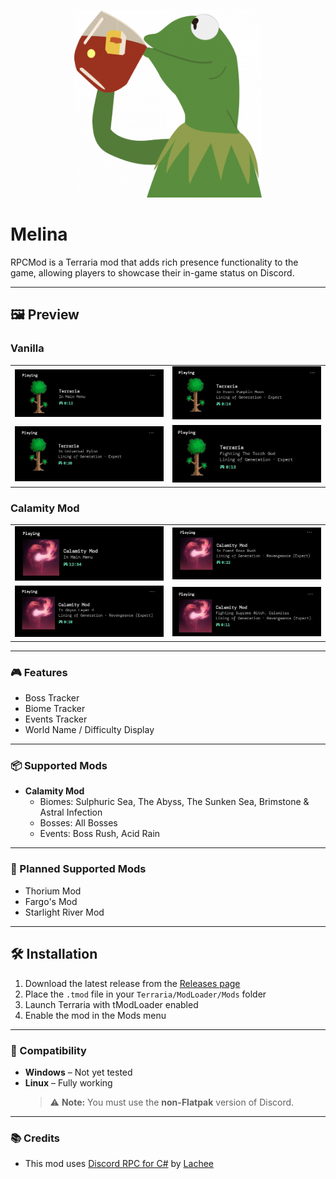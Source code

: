 <p align="center">
<img src="images/kermit.png", width="300", height="300">
</p>

# Melina

RPCMod is a Terraria mod that adds rich presence functionality to the game, allowing players to showcase their in-game status on Discord.

---

## 🖼️ Preview

<h3>Vanilla</h3>

<table>
  <tr>
    <td><img src="images/vanilla-main.jpg" alt="Vanilla Main Menu" width="400"/></td>
    <td><img src="images/vanilla-event.jpg" alt="Vanilla Event" width="400"/></td>
  </tr>
  <tr>
    <td><img src="images/vanilla-ingame.jpg" alt="Vanilla In-Game" width="400"/></td>
    <td><img src="images/vanilla-boss.jpg" alt="Vanilla Boss" width="400"/></td>
  </tr>
</table>

<h3>Calamity Mod </h3>

<table>
  <tr>
    <td><img src="images/calamity-main.jpg" alt="Calamity Main Menu" width="400"/></td>
    <td><img src="images/calamity-event.jpg" alt="Calamity Event" width="400"/></td>
  </tr>
  <tr>
    <td><img src="images/calamity-biome.jpg" alt="Calamity Biome" width="400"/></td>
    <td><img src="images/calamity-boss.jpg" alt="Calamity Boss" width="400"/></td>
  </tr>
</table>

---

### 🎮 Features
- Boss Tracker  
- Biome Tracker  
- Events Tracker  
- World Name / Difficulty Display  

---

### 📦 Supported Mods
- **Calamity Mod**
  + Biomes: Sulphuric Sea, The Abyss, The Sunken Sea, Brimstone & Astral Infection  
  + Bosses: All Bosses  
  + Events: Boss Rush, Acid Rain  

---

### 🔮 Planned Supported Mods
- Thorium Mod  
- Fargo's Mod  
- Starlight River Mod  

---

## 🛠 Installation

1. Download the latest release from the [Releases page](https://github.com/124dev/Melina/releases)  
2. Place the `.tmod` file in your `Terraria/ModLoader/Mods` folder  
3. Launch Terraria with tModLoader enabled  
4. Enable the mod in the Mods menu  

---

### 🧪 Compatibility
- **Windows** – Not yet tested  
- **Linux** – Fully working  
  > ⚠️ **Note:** You must use the **non-Flatpak** version of Discord.

---

### 📚 Credits

- This mod uses [Discord RPC for C#](https://github.com/Lachee/discord-rpc-csharp) by [Lachee](https://github.com/Lachee)  
